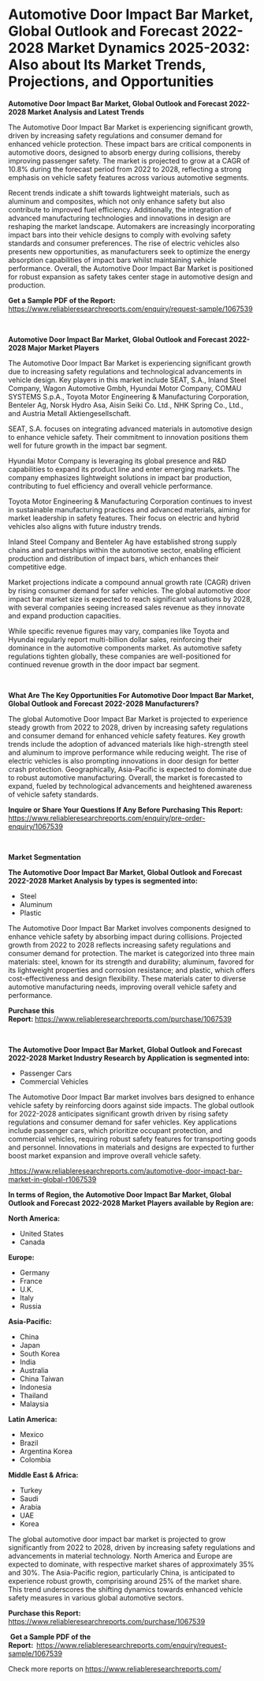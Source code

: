 <p><h1>Automotive Door Impact Bar Market, Global Outlook and Forecast 2022-2028 Market Dynamics 2025-2032: Also about Its Market Trends, Projections, and Opportunities</h1></p><p><strong>Automotive Door Impact Bar Market, Global Outlook and Forecast 2022-2028 Market Analysis and Latest Trends</strong></p>
<p><p>The Automotive Door Impact Bar Market is experiencing significant growth, driven by increasing safety regulations and consumer demand for enhanced vehicle protection. These impact bars are critical components in automotive doors, designed to absorb energy during collisions, thereby improving passenger safety. The market is projected to grow at a CAGR of 10.8% during the forecast period from 2022 to 2028, reflecting a strong emphasis on vehicle safety features across various automotive segments.</p><p>Recent trends indicate a shift towards lightweight materials, such as aluminum and composites, which not only enhance safety but also contribute to improved fuel efficiency. Additionally, the integration of advanced manufacturing technologies and innovations in design are reshaping the market landscape. Automakers are increasingly incorporating impact bars into their vehicle designs to comply with evolving safety standards and consumer preferences. The rise of electric vehicles also presents new opportunities, as manufacturers seek to optimize the energy absorption capabilities of impact bars whilst maintaining vehicle performance. Overall, the Automotive Door Impact Bar Market is positioned for robust expansion as safety takes center stage in automotive design and production.</p></p>
<p><strong>Get a Sample PDF of the Report:&nbsp;</strong> <a href="https://www.reliableresearchreports.com/enquiry/request-sample/1067539?utm_campaign=2246&utm_medium=2&utm_source=Github&utm_content=ia&utm_term=21032025&utm_id=automotive-door-impact-bar-market-global-outlook-and-forecast-2022-2028">https://www.reliableresearchreports.com/enquiry/request-sample/1067539</a></p>
<p>&nbsp;</p>
<p><strong>Automotive Door Impact Bar Market, Global Outlook and Forecast 2022-2028 Major Market Players</strong></p>
<p><p>The Automotive Door Impact Bar Market is experiencing significant growth due to increasing safety regulations and technological advancements in vehicle design. Key players in this market include SEAT, S.A., Inland Steel Company, Wagon Automotive Gmbh, Hyundai Motor Company, COMAU SYSTEMS S.p.A., Toyota Motor Engineering & Manufacturing Corporation, Benteler Ag, Norsk Hydro Asa, Aisin Seiki Co. Ltd., NHK Spring Co., Ltd., and Austria Metall Aktiengesellschaft.</p><p>SEAT, S.A. focuses on integrating advanced materials in automotive design to enhance vehicle safety. Their commitment to innovation positions them well for future growth in the impact bar segment.</p><p>Hyundai Motor Company is leveraging its global presence and R&D capabilities to expand its product line and enter emerging markets. The company emphasizes lightweight solutions in impact bar production, contributing to fuel efficiency and overall vehicle performance.</p><p>Toyota Motor Engineering & Manufacturing Corporation continues to invest in sustainable manufacturing practices and advanced materials, aiming for market leadership in safety features. Their focus on electric and hybrid vehicles also aligns with future industry trends.</p><p>Inland Steel Company and Benteler Ag have established strong supply chains and partnerships within the automotive sector, enabling efficient production and distribution of impact bars, which enhances their competitive edge.</p><p>Market projections indicate a compound annual growth rate (CAGR) driven by rising consumer demand for safer vehicles. The global automotive door impact bar market size is expected to reach significant valuations by 2028, with several companies seeing increased sales revenue as they innovate and expand production capacities.</p><p>While specific revenue figures may vary, companies like Toyota and Hyundai regularly report multi-billion dollar sales, reinforcing their dominance in the automotive components market. As automotive safety regulations tighten globally, these companies are well-positioned for continued revenue growth in the door impact bar segment.</p></p>
<p>&nbsp;</p>
<p><strong>What Are The Key Opportunities For Automotive Door Impact Bar Market, Global Outlook and Forecast 2022-2028 Manufacturers?</strong></p>
<p><p>The global Automotive Door Impact Bar Market is projected to experience steady growth from 2022 to 2028, driven by increasing safety regulations and consumer demand for enhanced vehicle safety features. Key growth trends include the adoption of advanced materials like high-strength steel and aluminum to improve performance while reducing weight. The rise of electric vehicles is also prompting innovations in door design for better crash protection. Geographically, Asia-Pacific is expected to dominate due to robust automotive manufacturing. Overall, the market is forecasted to expand, fueled by technological advancements and heightened awareness of vehicle safety standards.</p></p>
<p><strong>Inquire or Share Your Questions If Any Before Purchasing This Report:</strong> <a href="https://www.reliableresearchreports.com/enquiry/pre-order-enquiry/1067539?utm_campaign=2246&utm_medium=2&utm_source=Github&utm_content=ia&utm_term=21032025&utm_id=automotive-door-impact-bar-market-global-outlook-and-forecast-2022-2028">https://www.reliableresearchreports.com/enquiry/pre-order-enquiry/1067539</a></p>
<p>&nbsp;</p>
<p><strong>Market Segmentation</strong></p>
<p><strong>The Automotive Door Impact Bar Market, Global Outlook and Forecast 2022-2028 Market Analysis by types is segmented into:</strong></p>
<p><ul><li>Steel</li><li>Aluminum</li><li>Plastic</li></ul></p>
<p><p>The Automotive Door Impact Bar Market involves components designed to enhance vehicle safety by absorbing impact during collisions. Projected growth from 2022 to 2028 reflects increasing safety regulations and consumer demand for protection. The market is categorized into three main materials: steel, known for its strength and durability; aluminum, favored for its lightweight properties and corrosion resistance; and plastic, which offers cost-effectiveness and design flexibility. These materials cater to diverse automotive manufacturing needs, improving overall vehicle safety and performance.</p></p>
<p><strong>Purchase this Report:&nbsp;</strong><a href="https://www.reliableresearchreports.com/purchase/1067539?utm_campaign=2246&utm_medium=2&utm_source=Github&utm_content=ia&utm_term=21032025&utm_id=automotive-door-impact-bar-market-global-outlook-and-forecast-2022-2028">https://www.reliableresearchreports.com/purchase/1067539</a></p>
<p>&nbsp;</p>
<p><strong>The Automotive Door Impact Bar Market, Global Outlook and Forecast 2022-2028 Market Industry Research by Application is segmented into:</strong></p>
<p><ul><li>Passenger Cars</li><li>Commercial Vehicles</li></ul></p>
<p><p>The Automotive Door Impact Bar market involves bars designed to enhance vehicle safety by reinforcing doors against side impacts. The global outlook for 2022-2028 anticipates significant growth driven by rising safety regulations and consumer demand for safer vehicles. Key applications include passenger cars, which prioritize occupant protection, and commercial vehicles, requiring robust safety features for transporting goods and personnel. Innovations in materials and designs are expected to further boost market expansion and improve overall vehicle safety.</p></p>
<p><a href="https://www.reliableresearchreports.com/automotive-door-impact-bar-market-in-global-r1067539?utm_campaign=2246&utm_medium=2&utm_source=Github&utm_content=ia&utm_term=21032025&utm_id=automotive-door-impact-bar-market-global-outlook-and-forecast-2022-2028">&nbsp;https://www.reliableresearchreports.com/automotive-door-impact-bar-market-in-global-r1067539</a></p>
<p><strong>In terms of Region, the Automotive Door Impact Bar Market, Global Outlook and Forecast 2022-2028 Market Players available by Region are:</strong></p>
<p>
    <p> <strong> North America: </strong>
        <ul>
            <li>United States</li>
            <li>Canada</li>
        </ul>
        </p> 
    <p> <strong> Europe: </strong>
        <ul>
            <li>Germany</li>
            <li>France</li>
            <li>U.K.</li>
            <li>Italy</li>
            <li>Russia</li>
        </ul>
        </p> 
    <p> <strong> Asia-Pacific: </strong>
        <ul>
            <li>China</li>
            <li>Japan</li>
            <li>South Korea</li>
            <li>India</li>
            <li>Australia</li>
            <li>China Taiwan</li>
            <li>Indonesia</li>
            <li>Thailand</li>
            <li>Malaysia</li>
        </ul>
        </p> 
    <p> <strong> Latin America: </strong>
        <ul>
            <li>Mexico</li>
            <li>Brazil</li>
            <li>Argentina Korea</li>
            <li>Colombia</li>
        </ul>
        </p> 
    <p> <strong> Middle East & Africa: </strong>
        <ul>
            <li>Turkey</li>
            <li>Saudi</li>
            <li>Arabia</li>
            <li>UAE</li>
            <li>Korea</li>
        </ul>
    </p>
    </p>
<p><p>The global automotive door impact bar market is projected to grow significantly from 2022 to 2028, driven by increasing safety regulations and advancements in material technology. North America and Europe are expected to dominate, with respective market shares of approximately 35% and 30%. The Asia-Pacific region, particularly China, is anticipated to experience robust growth, comprising around 25% of the market share. This trend underscores the shifting dynamics towards enhanced vehicle safety measures in various global automotive sectors.</p></p>
<p><strong>Purchase this Report: </strong><a href="https://www.reliableresearchreports.com/purchase/1067539?utm_campaign=2246&utm_medium=2&utm_source=Github&utm_content=ia&utm_term=21032025&utm_id=automotive-door-impact-bar-market-global-outlook-and-forecast-2022-2028">https://www.reliableresearchreports.com/purchase/1067539</a></p>
<p>&nbsp;<strong>Get a Sample PDF of the Report:&nbsp;&nbsp;</strong><a href="https://www.reliableresearchreports.com/enquiry/request-sample/1067539?utm_campaign=2246&utm_medium=2&utm_source=Github&utm_content=ia&utm_term=21032025&utm_id=automotive-door-impact-bar-market-global-outlook-and-forecast-2022-2028">https://www.reliableresearchreports.com/enquiry/request-sample/1067539</a></p>
<p><strong></strong></p>
<p>Check more reports on <a href="https://www.reliableresearchreports.com/?utm_campaign=2246&utm_medium=2&utm_source=Github&utm_content=ia&utm_term=21032025&utm_id=automotive-door-impact-bar-market-global-outlook-and-forecast-2022-2028">https://www.reliableresearchreports.com/</a></p>